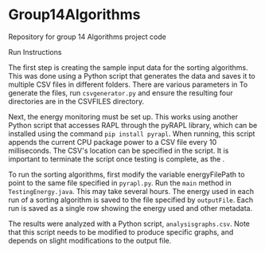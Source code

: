 # Group14Algorithms
Repository for group 14 Algorithms project code

Run Instructions

The first step is creating the sample input data for the sorting algorithms. This was done using a Python script that generates the data and saves it to multiple CSV files in different folders.
There are various parameters in 
To generate the files, run `csvgenerator.py` and ensure the resulting four directories are in the CSVFILES directory.

Next, the energy monitoring must be set up.
This works using another Python script that accesses RAPL through the pyRAPL library, which can be installed using the command `pip install pyrapl`.
When running, this script appends the current CPU package power to a CSV file every 10 milliseconds. The CSV's location can be specified in the script.
It is important to terminate the script once testing is complete, as the .

To run the sorting algorithms, first modify the variable energyFilePath to point to the same file specified in `pyrapl.py`.
Run the `main` method in `TestingEnergy.java`. This may take several hours.
The energy used in each run of a sorting algorithm is saved to the file specified by `outputFile`. Each run is saved as a single row showing the energy used and other metadata.

The results were analyzed with a Python script, `analysisgraphs.csv`. Note that this script needs to be modified to produce specific graphs, and depends on slight modifications to the output file.
